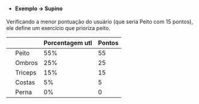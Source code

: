 - #### Exemplo -> Supino

Verificando a menor pontuação do usuário (que seria Peito com 15 pontos), ele define um exercício que prioriza peito.

|     |         | Porcentagem utl | Pontos |
| --- | ------- | --------------- | ------ |
|     | Peito   | 55%             | 55     |
|     | Ombros  | 25%             | 25     |
|     | Triceps | 15%             | 15     |
|     | Costas  | 5%              | 5      |
|     | Perna   | 0%              | 0      |

